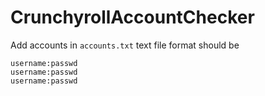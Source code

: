 # CrunchyrollAccountChecker

Add accounts in `accounts.txt` text file format should be 

```
username:passwd
username:passwd
username:passwd
```
